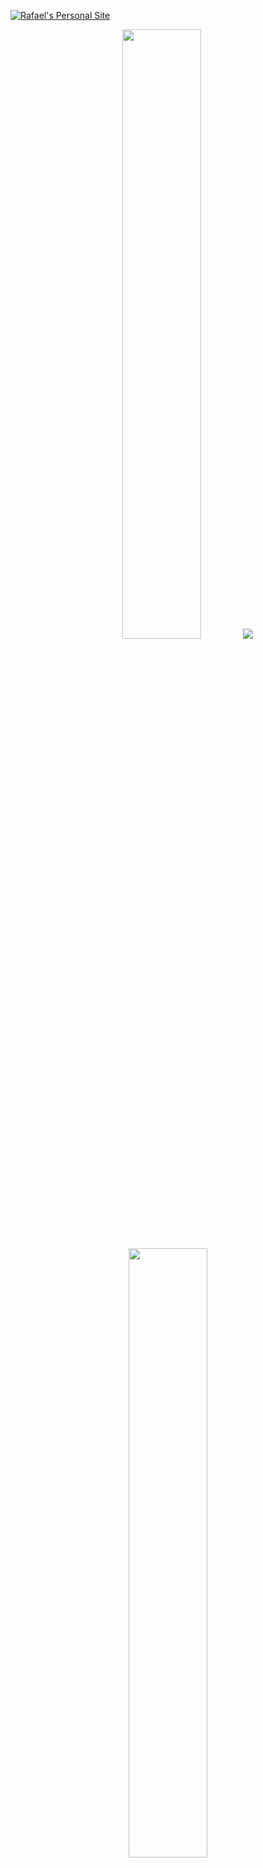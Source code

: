 [![Rafael's Personal Site](https://i.postimg.cc/hPy2tML5/Rafael-1.png)](https://github.com/RafaEscobar)


<div>

<p align="center">
  <img height="50%" width="auto" src ="https://github-readme-stats.vercel.app/api?username=RafaEscobar&show_icons=true&count_private=true&theme=algolia">
  <img src="http://github-readme-streak-stats.herokuapp.com?user=RafaEscobar&theme=algolia&hide_border=true" />
  <img height="50%" width="auto" src ="https://github-readme-stats.vercel.app/api/top-langs/?username=RafaEscobar&layout=compact&theme=algolia&langs_count=6&hide=jupyter%20notebook,tex,blade,java,html,Ruby,c%2B%2B,objective-c,objective-c%2B%2B,starlark,shell,cmake&custom_title=I%20use">
  
  <br>
  <br>
 </p>

<p><img align="right" src="https://media3.giphy.com/media/v1.Y2lkPTc5MGI3NjExN21pMHdwd2hneDloa2w4Y3k0c3g5cGR5YzNvNW1oc3FxcnF4djFsYSZlcD12MV9pbnRlcm5hbF9naWZfYnlfaWQmY3Q9Zw/qgQUggAC3Pfv687qPC/giphy.gif" alt="adam-pw" /></p>


<h3><img src="https://media2.giphy.com/media/QssGEmpkyEOhBCb7e1/giphy.gif?cid=ecf05e47a0n3gi1bfqntqmob8g9aid1oyj2wr3ds3mg700bl&rid=giphy.gif" width="50px"> My tech stack</h3>  
<p align="left"> 
  
![Java](https://img.shields.io/badge/java-%23ED8B00.svg?style=for-the-badge&logo=java&logoColor=white) ![C](https://img.shields.io/badge/c-%2300599C.svg?style=for-the-badge&logo=c&logoColor=white) ![HTML5](https://img.shields.io/badge/html5-%23E34F26.svg?style=for-the-badge&logo=html5&logoColor=white) ![CSS3](https://img.shields.io/badge/css3-%231572B6.svg?style=for-the-badge&logo=css3&logoColor=white) ![JavaScript](https://img.shields.io/badge/javascript-%23323330.svg?style=for-the-badge&logo=javascript&logoColor=%23F7DF1E) ![Markdown](https://img.shields.io/badge/markdown-%23000000.svg?style=for-the-badge&logo=markdown&logoColor=white) ![NetBeans IDE](https://img.shields.io/badge/NetBeansIDE-1B6AC6.svg?style=for-the-badge&logo=apache-netbeans-ide&logoColor=white)
</p>

<h3><img src='https://raw.githubusercontent.com/ShahriarShafin/ShahriarShafin/main/Assets/handshake.gif' width="80px"> Connect with me
</h3>
<p align="left">
  <a href="https://www.linkedin.com/in/viral-bhadeshiya/" target="blank"><img align="center"
      src="https://raw.githubusercontent.com/rahuldkjain/github-profile-readme-generator/master/src/images/icons/Social/linked-in-alt.svg"
      alt="Viral Bhadeshiya" height="30" width="40" /></a>
  <a href="https://www.instagram.com/viralbhadeshiya/" target="blank"><img align="center"
      src="https://raw.githubusercontent.com/rahuldkjain/github-profile-readme-generator/master/src/images/icons/Social/instagram.svg"
      alt="Viral Bhadeshiya" height="30" width="40" /></a>
  <a href="https://www.hackerrank.com/viralrbhadeshiya" target="blank"><img align="center"
      src="https://raw.githubusercontent.com/rahuldkjain/github-profile-readme-generator/master/src/images/icons/Social/hackerrank.svg"
      alt="Viral Bhadeshiya" height="30" width="40" /></a>
  <a href="https://www.upwork.com/freelancers/~01b76da506f37dac94" target="blank"><img align="center"
      src="https://upload.wikimedia.org/wikipedia/commons/d/d2/Upwork-logo.svg"
      alt="Viral Bhadeshiya" height="30" width="auto" /></a>
</p>


<div align = right>
  <h4 >Conteo de visitantes 🔎</h4>
  <p ><img src="https://profile-counter.glitch.me/{RafaEscobar}/count.svg" alt="yuebaix :: Visitor's Count" /></p>
</div>

</div>

